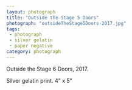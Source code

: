 ```yaml
---
layout: photograph
title: "Outside the Stage 5 Doors"
photograph: "outsideTheStage5Doors-2017.jpg"
tags: 
 - photograph
 - silver gelatin
 - paper negative
category: photograph
---
```

Outside the Stage 6 Doors, 2017.

Silver gelatin print. 4" x 5"

